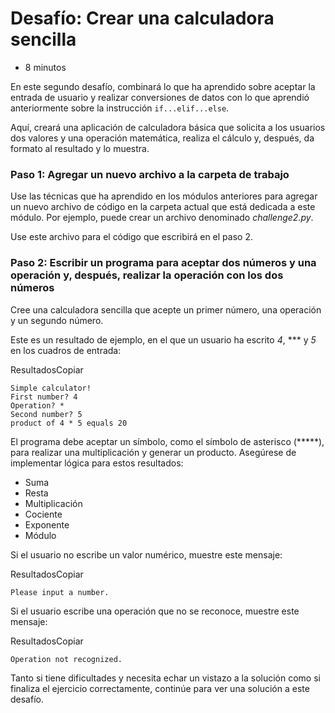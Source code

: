 # Desafío: Crear una calculadora sencilla

- 8 minutos

En este segundo desafío, combinará lo que ha aprendido sobre aceptar la entrada de usuario y realizar conversiones de datos con lo que aprendió anteriormente sobre la instrucción `if...elif...else`.

Aquí, creará una aplicación de calculadora básica que solicita a los usuarios dos valores y una operación matemática, realiza el cálculo y, después, da formato al resultado y lo muestra.

### Paso 1: Agregar un nuevo archivo a la carpeta de trabajo

Use las técnicas que ha aprendido en los módulos anteriores para agregar un nuevo archivo de código en la carpeta actual que está dedicada a este módulo. Por ejemplo, puede crear un archivo denominado *challenge2.py*.

Use este archivo para el código que escribirá en el paso 2.

### Paso 2: Escribir un programa para aceptar dos números y una operación y, después, realizar la operación con los dos números

Cree una calculadora sencilla que acepte un primer número, una operación y un segundo número.

Este es un resultado de ejemplo, en el que un usuario ha escrito *4*, *** y *5* en los cuadros de entrada:

ResultadosCopiar

```output
Simple calculator!
First number? 4
Operation? *
Second number? 5
product of 4 * 5 equals 20
```

El programa debe aceptar un símbolo, como el símbolo de asterisco (*****), para realizar una multiplicación y generar un producto. Asegúrese de implementar lógica para estos resultados:

- Suma
- Resta
- Multiplicación
- Cociente
- Exponente
- Módulo

Si el usuario no escribe un valor numérico, muestre este mensaje:

ResultadosCopiar

```output
Please input a number.
```

Si el usuario escribe una operación que no se reconoce, muestre este mensaje:

ResultadosCopiar

```output
Operation not recognized.
```

Tanto si tiene dificultades y necesita echar un vistazo a la solución como si finaliza el ejercicio correctamente, continúe para ver una solución a este desafío.